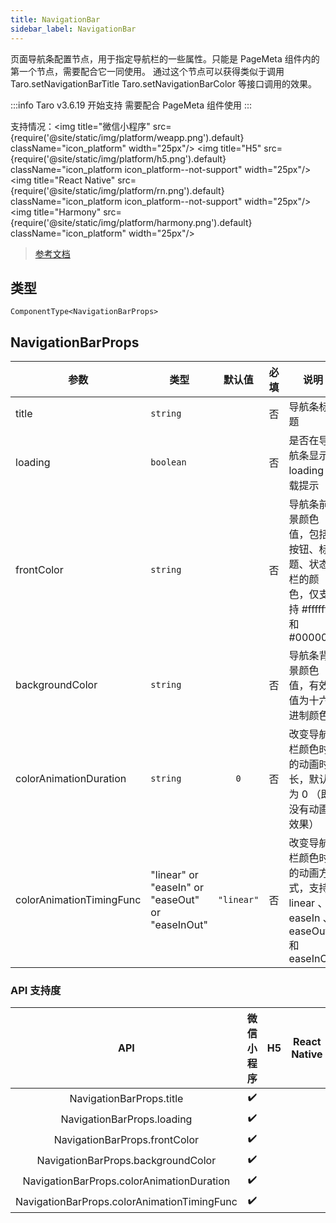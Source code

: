 ```yaml
---
title: NavigationBar
sidebar_label: NavigationBar
---
```


页面导航条配置节点，用于指定导航栏的一些属性。只能是 PageMeta 组件内的第一个节点，需要配合它一同使用。
通过这个节点可以获得类似于调用 Taro.setNavigationBarTitle Taro.setNavigationBarColor 等接口调用的效果。

:::info
Taro v3.6.19 开始支持
需要配合 PageMeta 组件使用
:::

支持情况：<img title="微信小程序" src={require('@site/static/img/platform/weapp.png').default} className="icon_platform" width="25px"/> <img title="H5" src={require('@site/static/img/platform/h5.png').default} className="icon_platform icon_platform--not-support" width="25px"/> <img title="React Native" src={require('@site/static/img/platform/rn.png').default} className="icon_platform icon_platform--not-support" width="25px"/> <img title="Harmony" src={require('@site/static/img/platform/harmony.png').default} className="icon_platform" width="25px"/>

> [参考文档](https://developers.weixin.qq.com/miniprogram/dev/component/navigation-bar.html)

## 类型

```tsx
ComponentType<NavigationBarProps>
```

## NavigationBarProps

| 参数 | 类型 | 默认值 | 必填 | 说明 |
| --- | --- | :---: | :---: | --- |
| title | `string` |  | 否 | 导航条标题 |
| loading | `boolean` |  | 否 | 是否在导航条显示 loading 加载提示 |
| frontColor | `string` |  | 否 | 导航条前景颜色值，包括按钮、标题、状态栏的颜色，仅支持 #ffffff 和 #000000 |
| backgroundColor | `string` |  | 否 | 导航条背景颜色值，有效值为十六进制颜色 |
| colorAnimationDuration | `string` | `0` | 否 | 改变导航栏颜色时的动画时长，默认为 0 （即没有动画效果） |
| colorAnimationTimingFunc | "linear" or "easeIn" or "easeOut" or "easeInOut" | `"linear"` | 否 | 改变导航栏颜色时的动画方式，支持 linear 、 easeIn 、 easeOut 和 easeInOut |

### API 支持度

| API | 微信小程序 | H5 | React Native | Harmony |
| :---: | :---: | :---: | :---: | :---: |
| NavigationBarProps.title | ✔️ |  |  |  |
| NavigationBarProps.loading | ✔️ |  |  |  |
| NavigationBarProps.frontColor | ✔️ |  |  |  |
| NavigationBarProps.backgroundColor | ✔️ |  |  |  |
| NavigationBarProps.colorAnimationDuration | ✔️ |  |  |  |
| NavigationBarProps.colorAnimationTimingFunc | ✔️ |  |  |  |
